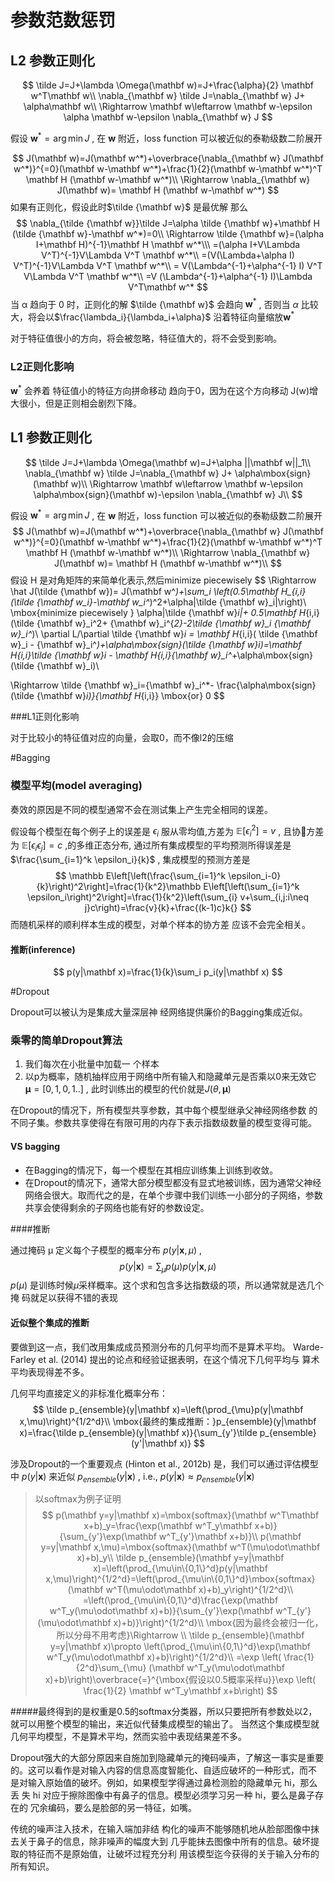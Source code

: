 # 参数范数惩罚

## L2 参数正则化

$$
\tilde J=J+\lambda \Omega(\mathbf w)=J+\frac{\alpha}{2} \mathbf w^T\mathbf w\\
\nabla_{\mathbf w} \tilde J=\nabla_{\mathbf w}  J+ \alpha\mathbf w\\
\Rightarrow \mathbf w\leftarrow \mathbf w-\epsilon  \alpha \mathbf w-\epsilon \nabla_{\mathbf w} J
$$

假设  $\mathbf w^*=\arg \min J$ ,  在 $\mathbf w$  附近，loss function 可以被近似的泰勒级数二阶展开


$$
J(\mathbf w)=J(\mathbf w^*)+\overbrace{\nabla_{\mathbf w} J(\mathbf w^*)}^{=0}(\mathbf w-\mathbf w^*)+\frac{1}{2}(\mathbf w-\mathbf w^*)^T \mathbf H (\mathbf w-\mathbf w^*)\\
\Rightarrow \nabla_{\mathbf w} J(\mathbf w)= \mathbf H (\mathbf w-\mathbf w^*)
$$
如果有正则化，假设此时$\tilde {\mathbf w}$ 是最优解  那么
$$
\nabla_{\tilde {\mathbf w}}\tilde J=\alpha \tilde {\mathbf w}+\mathbf H (\tilde {\mathbf w}-\mathbf w^*)=0\\
\Rightarrow \tilde {\mathbf w}=(\alpha I+\mathbf H)^{-1}\mathbf H \mathbf w^*\\\
=(\alpha I+V\Lambda V^T)^{-1}V\Lambda V^T \mathbf w^*\\
=(V(\Lambda+\alpha I) V^T)^{-1}V\Lambda V^T \mathbf w^*\\
= V(\Lambda^{-1}+\alpha^{-1} I) V^T V\Lambda V^T \mathbf w^*\\
=V (\Lambda^{-1}+\alpha^{-1} I)\Lambda V^T\mathbf w^*
$$
当 α 趋向于 0 时，正则化的解  $\tilde {\mathbf w}$ 会趋向   ${\mathbf w^*}$ , 否则当 $\alpha$ 比较大，将会以$\frac{\lambda_i}{\lambda_i+\alpha}$   沿着特征向量缩放${\mathbf w^*}$ 

对于特征值很小的方向，将会被忽略，特征值大的，将不会受到影响。

### L2正则化影响

  ${\mathbf w^*}$  会养着 特征值小的特征方向拼命移动 趋向于0，因为在这个方向移动 J(w)增大很小，但是正则相会剧烈下降。

## L1 参数正则化

$$
\tilde J=J+\lambda \Omega(\mathbf w)=J+\alpha ||\mathbf w||_1\\
\nabla_{\mathbf w} \tilde J=\nabla_{\mathbf w}  J+ \alpha\mbox{sign}(\mathbf w)\\
\Rightarrow \mathbf w\leftarrow \mathbf w-\epsilon \alpha\mbox{sign}(\mathbf w)-\epsilon \nabla_{\mathbf w} J\\
$$

假设 $\mathbf w^*=\arg \min J$ ,  在 $\mathbf w$  附近，loss function 可以被近似的泰勒级数二阶展开
$$
J(\mathbf w)=J(\mathbf w^*)+\overbrace{\nabla_{\mathbf w} J(\mathbf w^*)}^{=0}(\mathbf w-\mathbf w^*)+\frac{1}{2}(\mathbf w-\mathbf w^*)^T \mathbf H (\mathbf w-\mathbf w^*)\\
\Rightarrow \nabla_{\mathbf w} J(\mathbf w)= \mathbf H (\mathbf w-\mathbf w^*)\\
$$
假设 H 是对角矩阵的来简单化表示,然后minimize piecewisely
$$
\Rightarrow  \hat J(\tilde {\mathbf w})= J(\mathbf w^*)+\sum_i \left(0.5\mathbf H_{i,i}(\tilde {\mathbf w_i}-\mathbf w_i^*)^2+\alpha|\tilde {\mathbf w}_i|\right)\\
\mbox{minimize piecewisely    } \alpha|\tilde {\mathbf w}_i|+ 0.5\mathbf H_{i,i}(\tilde {\mathbf w}_i^2+ {\mathbf w}_i^{*2}-2\tilde {\mathbf w}_i {\mathbf w}_i^*)\\
\partial L/\partial \tilde {\mathbf w}_i = \mathbf H_{i,i}( \tilde {\mathbf w}_i - {\mathbf w}_i^*)+\alpha\mbox{sign}(\tilde {\mathbf w}_i)=\mathbf H_{i,i}\tilde {\mathbf w}_i - \mathbf H_{i,i}{\mathbf w}_i^*+\alpha\mbox{sign}(\tilde {\mathbf w}_i)\\

\Rightarrow \tilde {\mathbf w}_i={\mathbf w}_i^*- \frac{\alpha\mbox{sign}(\tilde {\mathbf w}_i)}{\mathbf H_{i,i}} \mbox{or} 0
$$

###L1正则化影响

 对于比较小的特征值对应的向量，会取0，而不像l2的压缩





#Bagging 

### 模型平均(model averaging)

奏效的原因是不同的模型通常不会在测试集上产生完全相同的误差。

假设每个模型在每个例子上的误差是 $\epsilon_i$  服从零均值,方差为 $\mathbb E[\epsilon_i^2]=v$ , 且协􏰘方差为 $\mathbb E[\epsilon_i\epsilon_j]=c$ ,的多维正态分布, 通过所有集成模型的平均预测所得误差是 $\frac{\sum_{i=1}^k \epsilon_i}{k}$ ,  集成模型的预测方差是
$$
\mathbb E\left[\left(\frac{\sum_{i=1}^k \epsilon_i-0}{k}\right)^2\right]=\frac{1}{k^2}\mathbb E\left[\left(\sum_{i=1}^k \epsilon_i\right)^2\right]=\frac{1}{k^2}\left(\sum_{i} v+\sum_{i,j:i\neq j}c\right)=\frac{v}{k}+\frac{(k-1)c}k{}
$$
而随机采样的顺利样本生成的模型，对单个样本的协方差 应该不会完全相关。

#### 推断(inference)

$$
p(y|\mathbf x)=\frac{1}{k}\sum_i p_i(y|\mathbf x)
$$

#Dropout

Dropout可以被认为是集成大量深层神 经网络提供廉价的Bagging集成近似。

### 乘零的简单Dropout算法

1. 我们每次在小批量中加载一 个样本
2. 以p为概率，随机抽样应用于网络中所有输入和隐藏单元是否乘以0来无效它   $\mathbf \mu=[0,1,0,1..]$ , 此时训练出的模型的代价就是$J(\theta,\mathbf \mu)$

在Dropout的情况下，所有模型共享参数，其中每个模型继承父神经网络参数 的不同子集。参数共享使得在有限可用的内存下表示指数级数量的模型变得可能。

#### VS bagging

- 在Bagging的情况下，每一个模型在其相应训练集上训练到收敛。 
- 在Dropout的情况下，通常大部分模型都没有显式地被训练，因为通常父神经网络会很大。取而代之的是，在单个步骤中我们训练一小部分的子网络，参数共享会使得剩余的子网络也能有好的参数设定。



####推断

通过掩码 μ 定义每个子模型的概率分布 $p(y|\mathbf x,\mu)$ , 
$$
p(y|\mathbf x)=\sum_{\mu} p(\mu)p(y|\mathbf x,\mu)
$$
$p(\mu)$ 是训练时候$\mu$采样概率。这个求和包含多达指数级的项，所以通常就是选几个掩 码就足以获得不错的表现 



#### 近似整个集成的推断

要做到这一点，我们改用集成成员预测分布的几何平均而不是算术平均。 Warde-Farley et al. (2014) 提出的论点和经验证据表明，在这个情况下几何平均与 算术平均表现得差不多。

几何平均直接定义的非标准化概率分布：
$$
\tilde p_{ensemble}(y|\mathbf x)=\left(\prod_{\mu}p(y|\mathbf x,\mu)\right)^{1/2^d}\\
\mbox{最终的集成推断：}p_{ensemble}(y|\mathbf x)=\frac{\tilde p_{ensemble}(y|\mathbf x)}{\sum_{y'}\tilde p_{ensemble}(y'|\mathbf x)}
$$


涉及Dropout的一个重要观点 (Hinton et al., 2012b) 是，我们可以通过评估模型 中 $p(y | \mathbf x)$ 来近似 $p_{ensemble}(y|\mathbf x)$ , i.e., $p(y|\mathbf x)\approx p_{ensemble}(y|\mathbf x)$

> 以softmax为例子证明
> $$
> p(\mathbf y=y|\mathbf x)=\mbox{softmax}(\mathbf w^T\mathbf x+b)_y=\frac{\exp(\mathbf w^T_y\mathbf x+b)}{\sum_{y'}\exp(\mathbf w^T_{y'}\mathbf x+b)}\\
> p(\mathbf y=y|\mathbf x,\mu)=\mbox{softmax}(\mathbf w^T(\mu\odot\mathbf x)+b)_y\\
> \tilde p_{ensemble}(\mathbf y=y|\mathbf x)=\left(\prod_{\mu\in\{0,1\}^d}p(y|\mathbf x,\mu)\right)^{1/2^d}=\left(\prod_{\mu\in\{0,1\}^d}\mbox{softmax}(\mathbf w^T(\mu\odot\mathbf x)+b)_y\right)^{1/2^d}\\
> =\left(\prod_{\mu\in\{0,1\}^d}\frac{\exp(\mathbf w^T_y(\mu\odot\mathbf x)+b)}{\sum_{y'}\exp(\mathbf w^T_{y'}(\mu\odot\mathbf x)+b)}\right)^{1/2^d}\\
> \mbox{因为最终会被归一化，所以分母不用考虑}\Rightarrow \\
> \tilde p_{ensemble}(\mathbf y=y|\mathbf x)\propto \left(\prod_{\mu\in\{0,1\}^d}\exp(\mathbf w^T_y(\mu\odot\mathbf x)+b)\right)^{1/2^d}\\
> =\exp \left( \frac{1}{2^d}\sum_{\mu} (\mathbf w^T_y(\mu\odot\mathbf x)+b)\right)\overbrace{=}^{\mbox{假设以0.5概率采样u}}\exp \left( \frac{1}{2} \mathbf w^T_y\mathbf x+b\right)
> $$
>

#####最终得到的是权重是0.5的softmax分类器，所以只要把所有参数处以2， 就可以用整个模型的输出，来近似代替集成模型的输出了。 当然这个集成模型就几何平均模型，不是算术平均，然而实验中表现结果差不多。

Dropout强大的大部分原因来自施加到隐藏单元的掩码噪声，了解这一事实是重要的。这可以看作是对输入内容的信息高度智能化、自适应破坏的一种形式，而不 是对输入原始值的破坏。例如，如果模型学得通过鼻检测脸的隐藏单元 hi，那么丢 失 hi 对应于擦除图像中有鼻子的信息。模型必须学习另一种 hi，要么是鼻子存在的 冗余编码，要么是脸部的另一特征，如嘴。



传统的噪声注入技术，在输入端加非结 构化的噪声不能够随机地从脸部图像中抹去关于鼻子的信息，除非噪声的幅度大到 几乎能抹去图像中所有的信息。破坏提取的特征而不是原始值，让破坏过程充分利 用该模型迄今获得的关于输入分布的所有知识。



